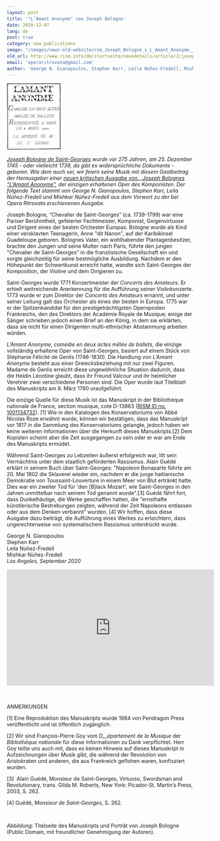 ```yaml
---
layout: post
title: '"L’Amant Anonyme" von Joseph Bologne'
date: 2020-12-07
lang: de
post: true
category: new_publications
image: "/images/news-old-website/csm_Joseph_Bologne_s_L_Amant_Anonyme__Chevalier_de_Saint-Georges_4bab01581c.jpg"
old_url: http://www.rism.info/de/startseite/newsdetails/article/2/joseph-bolognes-lamant-anonyme.html
email: 'operaritrovata@gmail.com'
author: 'George N. Gianopoulos, Stephen Karr, Leila Núñez-Fredell, Mishkar Núñez-Fredell'
---
```


 ![](/images/news-old-website/csm_Joseph_Bologne_s_L_Amant_Anonyme__TN-Saint-Georges_Amant_anonime_Title_e417a01340.jpg)

_[Joseph Bologne de Saint-Georges](https://opac.rism.info/metaopac/perma.do?v=rism&q=-1%3d%22pe30002781%22) wurde vor 275 Jahren, am 25. Dezember 1745 - oder vielleicht 1739, da gibt es widersprüchliche_ _Dokumente - geboren. Wie dem auch sei, wir feiern seine Musik mit diesem Gastbeitrag der Herausgeber einer [neuen kritischen Ausgabe von](https://www.operaritrovata.org/edition)__[Joseph Bolognes “L’Amant Anonyme"](https://www.operaritrovata.org/edition), der einzigen erhaltenen Oper des Komponisten. Der folgende Text stammt von George N. Gianopoulos, Stephen Karr, Leila Núñez-Fredell und Mishkar Núñez-Fredell aus dem Vorwort zu der bei Opera Ritrovata erschienenen Ausgabe._   
  
Joseph Bologne, “Chevalier de Saint-Georges” (ca. 1739-1799) war eine Pariser Berühmtheit, gefeierter Fechtmeister, Komponist, Geigenvirtuose und Dirigent eines der besten Orchester Europas. Bologne wurde als Kind einer versklavten Teenagerin, Anne "dit Nanon", auf der Karibikinsel Guadeloupe geboren. Bolognes Vater, ein wohlhabender Plantagenbesitzer, brachte den Jungen und seine Mutter nach Paris, führte den jungen "Chevalier de Saint-Georges" in die französische Gesellschaft ein und sorgte gleichzeitig für seine bestmögliche Ausbildung. Nachdem er den Höhepunkt der Schwertkunst erreicht hatte, wandte sich Saint-Georges der Komposition, der Violine und dem Dirigieren zu.  
  
Saint-Georges wurde 1771 Konzertmeister der _Concerts des Amateurs_. Er erhielt weitreichende Anerkennung für die Aufführung seiner Violinkonzerte. 1773 wurde er zum Direktor der _Concerts des Amateurs_ ernannt, und unter seiner Leitung galt das Orchester als eines der besten in Europa. 1775 war er der Spitzenkandidat für den prestigeträchtigsten Opernposten Frankreichs, den des Direktors der Académie Royale de Musique; einige der Sänger schrieben jedoch einen Brief an den König, in dem sie erklärten, dass sie nicht für einen Dirigenten multi-ethnischer Abstammung arbeiten würden.   
  
_L’Amant Anonyme, comédie en deux actes mêlée de ballets_, die einzige vollständig erhaltene Oper von Saint-Georges, basiert auf einem Stück von Stéphanie Félicité de Genlis (1746-1830). Die Handlung von _L’Amant Anonyme_ besteht aus einer Dreiecksbeziehung mit nur zwei Figuren. Madame de Genlis erreicht diese ungewöhnliche Situation dadurch, dass die Heldin Léontine glaubt, dass ihr Freund Valcour und ihr heimlicher Verehrer zwei verschiedene Personen sind. Die Oper wurde laut Titelblatt des Manuskripts am 8. März 1780 uraufgeführt.  
  
Die einzige Quelle für diese Musik ist das Manuskript in der Bibliothèque nationale de France, section musique, cote D-13863 ([RISM ID no. 1001134732](https://opac.rism.info/search?id=1001134732&View=rism)). [1] Wie in den Katalogen des Konservatoriums von Abbé Nicolas Roze erwähnt wurde, können wir bestätigen, dass das Manuskript vor 1817 in die Sammlung des Konservatoriums gelangte, jedoch haben wir keine weiteren Informationen über die Herkunft dieses Manuskripts.[2] Dem Kopisten scheint aber die Zeit ausgegangen zu sein oder er war am Ende des Manuskripts ermüdet.

Während Saint-Georges zu Lebzeiten äußerst erfolgreich war, litt sein Vermächtnis unter dem staatlich geförderten Rassismus. Alain Guédé erklärt in seinem Buch über Saint-Georges: "Napoleon Bonaparte führte am 20. Mai 1802 die Sklaverei wieder ein, nachdem er die junge haitianische Demokratie von Toussaint-Louverture in einem Meer von Blut ertränkt hatte. Dies war ein zweiter Tod für 'den [B]lack Mozart', wie Saint-Georges in den Jahren unmittelbar nach seinem Tod genannt wurde".[3] Guédé fährt fort, dass Dunkelhäutige, die Werke geschaffen hatten, die "ernsthafte künstlerische Bestrebungen zeigten, während der Zeit Napoleons entlassen oder aus dem Denken verbannt" wurden. [4] Wir hoffen, dass diese Ausgabe dazu beiträgt, die Aufführung eines Werkes zu erleichtern, dass ungerechterweise von systematischem Rassismus unterdrückt wurde.  
  
George N. Gianopoulos  
Stephen Karr  
Leila Núñez-Fredell  
Mishkar Núñez-Fredell  
_Los Angeles, September 2020_

<iframe width="560" height="315" src="https://www.youtube.com/embed/dFTaBGF99GU" frameborder="0" allow="accelerometer; autoplay; clipboard-write; encrypted-media; gyroscope; picture-in-picture" allowfullscreen></iframe>

&nbsp;

ANMERKUNGEN

[1] Eine Reproduktion des Manuskripts wurde 1984 von Pendragon Press veröffentlicht und ist öffentlich zugänglich.&nbsp;&nbsp;

[2] Wir sind François-Pierre Goy vom _D__épartement de la Musique_ der _Bibliothèque nationale_ für diese Informationen zu Dank verpflichtet. Herr Goy teilte uns auch mit, dass es keinen Hinweis auf dieses Manuskript in Aufzeichnungen über Musik gibt, die während der Revolution von Aristokraten und anderen, die aus Frankreich geflohen waren, konfisziert wurden.

[3]&nbsp; Alain Guédé, Monsieur de Saint-Georges, Virtuoso, Swordsman and Revolutionary, trans. Gilda M. Roberts, New York: Picador-St. Martin’s Press, 2003, S. 262.

[4] Guédé, _Monsieur de Saint-Georges_, S. 262.

&nbsp;

_Abbildung_: Titelseite des Manuskripts und Porträt von Joseph Bologne (Public Domain, mit freundlicher Genehmigung der Autoren).

